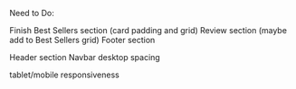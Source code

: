 Need to Do:

Finish Best Sellers section (card padding and grid)
Review section  (maybe add to Best Sellers grid)
Footer section

Header section
Navbar
desktop spacing

tablet/mobile responsiveness 
